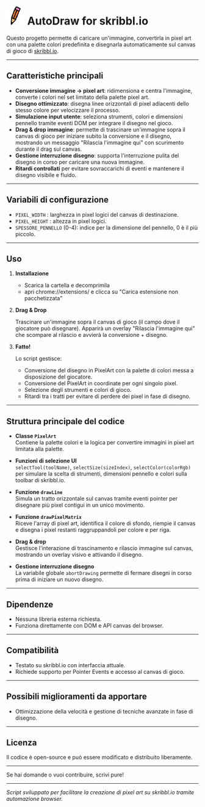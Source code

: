 # ![logo](/icons/icon48.png) AutoDraw for skribbl.io

Questo progetto permette di caricare un'immagine, convertirla in pixel art con una palette colori predefinita e disegnarla automaticamente sul canvas di gioco di [skribbl.io](https://skribbl.io/).

---

## Caratteristiche principali

- **Conversione immagine -> pixel art**: ridimensiona e centra l'immagine, converte i colori nel set limitato della palette pixel art.
- **Disegno ottimizzato**: disegna linee orizzontali di pixel adiacenti dello stesso colore per velocizzare il processo.
- **Simulazione input utente**: seleziona strumenti, colori e dimensioni pennello tramite eventi DOM per integrare il disegno nel gioco.
- **Drag & drop immagine**: permette di trascinare un'immagine sopra il canvas di gioco per iniziare subito la conversione e il disegno, mostrando un messaggio "Rilascia l'immagine qui" con scurimento durante il drag sul canvas.
- **Gestione interruzione disegno**: supporta l'interruzione pulita del disegno in corso per caricare una nuova immagine.
- **Ritardi controllati** per evitare sovraccarichi di eventi e mantenere il disegno visibile e fluido.

---

## Variabili di configurazione

- `PIXEL_WIDTH` : larghezza in pixel logici del canvas di destinazione.
- `PIXEL_HEIGHT` : altezza in pixel logici.
- `SPESSORE_PENNELLO` (0-4): indice per la dimensione del pennello, 0 è il più piccolo.

---

## Uso

1. **Installazione**

   - Scarica la cartella e decomprimila
   - apri chrome://extensions/ e clicca su "Carica estensione non pacchetizzata"

2. **Drag & Drop**

   Trascinare un'immagine sopra il canvas di gioco (il campo dove il giocatore può disegnare). Apparirà un overlay "Rilascia l'immagine qui" che scompare al rilascio e avvierà la conversione + disegno.

3. **Fatto!**

   Lo script gestisce:
   - Conversione del disegno in PixelArt con la palette di colori messa a disposizione del giocatore.
   - Conversione del PixelArt in coordinate per ogni singolo pixel.
   - Selezione degli strumenti e colori di gioco.
   - Ritardi tra i tratti per evitare di perdere dei pixel in fase di disegno.

---

## Struttura principale del codice

- **Classe `PixelArt`**  
  Contiene la palette colori e la logica per convertire immagini in pixel art limitata alla palette.

- **Funzioni di selezione UI**  
  `selectTool(toolName)`, `selectSize(sizeIndex)`, `selectColor(colorRgb)` per simulare la scelta di strumenti, dimensioni pennello e colori sulla toolbar di skribbl.io.

- **Funzione `drawLine`**  
  Simula un tratto orizzontale sul canvas tramite eventi pointer per disegnare più pixel contigui in un unico movimento.

- **Funzione `drawPixelMatrix`**  
  Riceve l'array di pixel art, identifica il colore di sfondo, riempie il canvas e disegna i pixel restanti raggruppandoli per colore e per riga.

- **Drag & drop**  
  Gestisce l'interazione di trascinamento e rilascio immagine sul canvas, mostrando un overlay visivo e attivando il disegno.

- **Gestione interruzione disegno**  
  La variabile globale `abortDrawing` permette di fermare disegni in corso prima di iniziare un nuovo disegno.

---

## Dipendenze

- Nessuna libreria esterna richiesta.
- Funziona direttamente con DOM e API canvas del browser.

---

## Compatibilità

- Testato su skribbl.io con interfaccia attuale.
- Richiede supporto per Pointer Events e accesso al canvas di gioco.

---

## Possibili miglioramenti da apportare

- Ottimizzazione della velocità e gestione di tecniche avanzate in fase di disegno.

---

## Licenza

Il codice è open-source e può essere modificato e distribuito liberamente.

---

Se hai domande o vuoi contribuire, scrivi pure!

---

*Script sviluppato per facilitare la creazione di pixel art su skribbl.io tramite automazione browser.*
